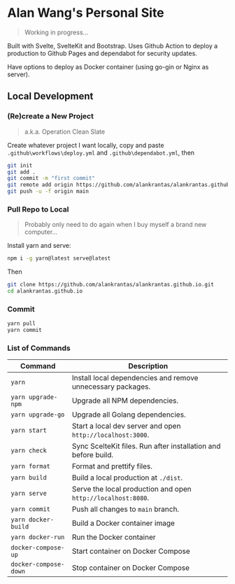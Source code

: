 # Alan Wang's Personal Site

> Working in progress...

Built with Svelte, SvelteKit and Bootstrap. Uses Github Action to deploy a production to Github Pages and dependabot for security updates.

Have options to deploy as Docker container (using go-gin or Nginx as server).

## Local Development

### (Re)create a New Project

> a.k.a. Operation Clean Slate

Create whatever project I want locally, copy and paste `.github\workflows\deploy.yml` and `.github\dependabot.yml`, then

```bash
git init
git add .
git commit -m "first commit"
git remote add origin https://github.com/alankrantas/alankrantas.github.io.git
git push -u -f origin main
```

### Pull Repo to Local

> Probably only need to do again when I buy myself a brand new computer...

Install yarn and serve:

```bash
npm i -g yarn@latest serve@latest
```

Then

```bash
git clone https://github.com/alankrantas/alankrantas.github.io.git
cd alankrantas.github.io
```

### Commit

```bash
yarn pull
yarn commit
```

### List of Commands

| Command               | Description                                                    |
| --------------------- | -------------------------------------------------------------- |
| `yarn`                | Install local dependencies and remove unnecessary packages.    |
| `yarn upgrade-npm`    | Upgrade all NPM dependencies.                                  |
| `yarn upgrade-go`     | Upgrade all Golang dependencies.                               |
| `yarn start`          | Start a local dev server and open `http://localhost:3000`.     |
| `yarn check`          | Sync ScelteKit files. Run after installation and before build. |
| `yarn format`         | Format and prettify files.                                     |
| `yarn build`          | Build a local production at `./dist`.                          |
| `yarn serve`          | Serve the local production and open `http://localhost:8080`.   |                             |
| `yarn commit`         | Push all changes to `main` branch.                             |
| `yarn docker-build`   | Build a Docker container image                                 |
| `yarn docker-run`     | Run the Docker container                                       |
| `docker-compose-up`   | Start container on Docker Compose                              |
| `docker-compose-down` | Stop container on Docker Compose                               |
